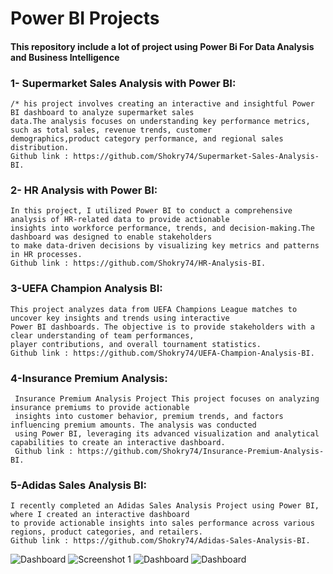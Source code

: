 # Power BI Projects
#### This repository include a lot of project using Power Bi For Data Analysis and Business Intelligence
### 1- Supermarket Sales Analysis with Power BI:
    /* his project involves creating an interactive and insightful Power BI dashboard to analyze supermarket sales 
    data.The analysis focuses on understanding key performance metrics, such as total sales, revenue trends, customer
    demographics,product category performance, and regional sales distribution.
    Github link : https://github.com/Shokry74/Supermarket-Sales-Analysis-BI.
### 2- HR Analysis with Power BI:
    In this project, I utilized Power BI to conduct a comprehensive analysis of HR-related data to provide actionable
    insights into workforce performance, trends, and decision-making.The dashboard was designed to enable stakeholders
    to make data-driven decisions by visualizing key metrics and patterns in HR processes.
    Github link : https://github.com/Shokry74/HR-Analysis-BI.
### 3-UEFA Champion Analysis BI:
    This project analyzes data from UEFA Champions League matches to uncover key insights and trends using interactive
    Power BI dashboards. The objective is to provide stakeholders with a clear understanding of team performances,
    player contributions, and overall tournament statistics.
    Github link : https://github.com/Shokry74/UEFA-Champion-Analysis-BI.
### 4-Insurance Premium Analysis:
     Insurance Premium Analysis Project This project focuses on analyzing insurance premiums to provide actionable
     insights into customer behavior, premium trends, and factors influencing premium amounts. The analysis was conducted
     using Power BI, leveraging its advanced visualization and analytical capabilities to create an interactive dashboard.
     Github link : https://github.com/Shokry74/Insurance-Premium-Analysis-BI.
### 5-Adidas Sales Analysis BI:
    I recently completed an Adidas Sales Analysis Project using Power BI, where I created an interactive dashboard
    to provide actionable insights into sales performance across various regions, product categories, and retailers.
    Github link : https://github.com/Shokry74/Adidas-Sales-Analysis-BI.


![Dashboard](https://github.com/user-attachments/assets/7cebedf2-7119-4863-9772-dd1c4bc15c38)
![Screenshot 1](https://github.com/user-attachments/assets/6fb78377-cd19-43e5-9501-11fa4ed60574)
![Dashboard](https://github.com/user-attachments/assets/5389d681-160f-4ac2-a55c-2b22c4cdfaa6)
![Dashboard](https://github.com/user-attachments/assets/5c1357e9-e304-4ab1-b06e-864c26ff61dd)



 
    


